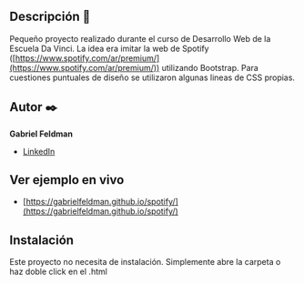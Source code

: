## Descripción :green_heart:

Pequeño proyecto realizado durante el curso de Desarrollo Web de la Escuela Da Vinci. La idea era imitar la web de Spotify ([https://www.spotify.com/ar/premium/](https://www.spotify.com/ar/premium/)) utilizando Bootstrap. Para cuestiones puntuales de diseño se utilizaron algunas lineas de CSS propias. 

## Autor ✒️
**Gabriel Feldman**

* [LinkedIn](https://www.linkedin.com/in/gabrieldfeldman/)


## Ver ejemplo en vivo 
- [https://gabrielfeldman.github.io/spotify/](https://gabrielfeldman.github.io/spotify/)

## Instalación 
Este proyecto no necesita de instalación. Simplemente abre la carpeta o haz doble click en el .html
